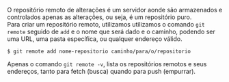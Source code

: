O repositório remoto de alterações é um servidor aonde são armazenados e controlados apenas as alterações, ou seja, é um repositório puro.<br>
Para criar um repositório remoto, utilizamos utilizamos o comando `git remote` seguido de `add` e o nome que será dado e o caminho, podendo ser uma URL, uma pasta específica, ou qualquer endereço válido.
```
$ git remote add nome-repositorio caminho/para/o/repositorio
```
Apenas o comando `git remote -v`, lista os repositórios remotos e seus endereços, tanto para fetch (busca) quando para push (empurrar).
